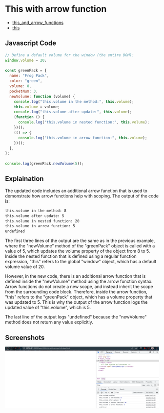 # This with arrow function

- [this_and_arrow_functions](https://developer.mozilla.org/en-US/docs/Web/JavaScript/Reference/Functions/Arrow_functions#this_and_Arrow_Functions)
- [this](https://developer.mozilla.org/en-US/docs/Web/JavaScript/Reference/Operators/this)

## Javascript Code

```javascript
// Define a default volume for the window (the entire DOM):
window.volume = 20;

const greenPack = {
  name: "Frog Pack",
  color: "green",
  volume: 8,
  pocketNum: 3,
  newVolume: function (volume) {
    console.log("this.volume in the method:", this.volume);
    this.volume = volume;
    console.log("this.volume after update:", this.volume);
    (function () {
      console.log("this.volume in nested function:", this.volume);
    })();
    (() => {
      console.log("this.volume in arrow function:", this.volume);
    })();
  },
};

console.log(greenPack.newVolume(5));
```

## Explaination

The updated code includes an additional arrow function that is used to demonstrate how arrow functions help with scoping. The output of the code is:

```bash
this.volume in the method: 8
this.volume after update: 5
this.volume in nested function: 20
this.volume in arrow function: 5
undefined
```

The first three lines of the output are the same as in the previous example, where the "newVolume" method of the "greenPack" object is called with a value of 5, which updates the volume property of the object from 8 to 5. Inside the nested function that is defined using a regular function expression, "this" refers to the global "window" object, which has a default volume value of 20.

However, in the new code, there is an additional arrow function that is defined inside the "newVolume" method using the arrow function syntax. Arrow functions do not create a new scope, and instead inherit the scope from the surrounding code block. Therefore, inside the arrow function, "this" refers to the "greenPack" object, which has a volume property that was updated to 5. This is why the output of the arrow function logs the updated value of "this.volume", which is 5.

The last line of the output logs "undefined" because the "newVolume" method does not return any value explicitly.

## Screenshots

![img](.images/this-with-arrow.png)
